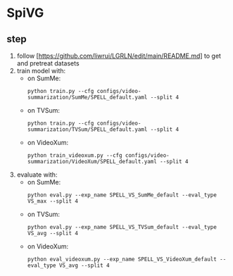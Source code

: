 # SpiVG


## step
1. follow [https://github.com/liwrui/LGRLN/edit/main/README.md] to get and pretreat datasets
2. train model with:
   + on SumMe:
     ```
     python train.py --cfg configs/video-summarization/SumMe/SPELL_default.yaml --split 4
     ```
   + on TVSum:
     ```
     python train.py --cfg configs/video-summarization/TVSum/SPELL_default.yaml --split 4
     ```
   + on VideoXum:
     ```
     python train_videoxum.py --cfg configs/video-summarization/VideoXum/SPELL_default.yaml --split 4
     ```
3. evaluate with:
   + on SumMe:
     ```
     python eval.py --exp_name SPELL_VS_SumMe_default --eval_type VS_max --split 4
     ```
   + on TVSum:
     ```
     python eval.py --exp_name SPELL_VS_TVSum_default --eval_type VS_avg --split 4
     ```
   + on VideoXum:
     ```
     python eval_videoxum.py --exp_name SPELL_VS_VideoXum_default --eval_type VS_avg --split 4
     ```
